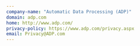 ```yaml
---
company-name: "Automatic Data Processing (ADP)"
domain: adp.com
home: http://www.adp.com/
privacy-policy: https://www.adp.com/privacy.aspx
email: Privacy@ADP.com
---
```





